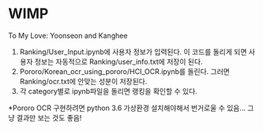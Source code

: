# WIMP
To My Love: Yoonseon and Kanghee

1)	Ranking/User_Input.ipynb에 사용자 정보가 입력된다. 이 코드를 돌리게 되면 사용자 정보는 자동적으로 Ranking/user_info.txt에 저장이 된다. 
2)	Pororo/Korean_ocr_using_pororo/HCI_OCR.ipynb를 돌린다. 그러면 Ranking/ocr.txt에 안맞는 성분이 저장된다. 
3)	각 category별로 ipynb파일을 돌리면 랭킹을 확인할 수 있다. 

*Pororo OCR 구현하려면 python 3.6 가상환경 설치해야해서 번거로울 수 있음… 그냥 결과만 보는 것도 좋음!
